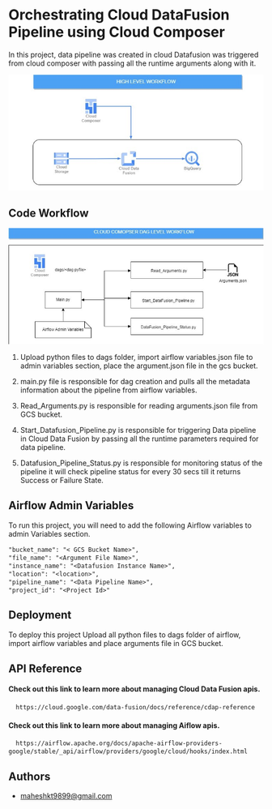 
# Orchestrating Cloud DataFusion Pipeline using Cloud Composer


In this project, data pipeline was created in cloud Datafusion was triggered from cloud composer with passing all the  runtime arguments along with it.

![alt text](Snapshots/HLWF.jpg)

## Code Workflow


![alt text](Snapshots/CLWF.jpg)


1. Upload python files to dags folder, import airflow variables.json file to admin variables section, place the argument.json file in the gcs bucket.

2. main.py file is responsible for dag creation and pulls all the metadata information about the pipeline from airflow variables.

3. Read_Arguments.py is responsible for reading arguments.json file from GCS bucket.

4. Start_Datafusion_Pipeline.py is responsible for triggering Data pipeline in Cloud Data Fusion by passing all the runtime parameters required for data pipeline.

5. Datafusion_Pipeline_Status.py is responsible for monitoring status of the pipeline it will check pipeline status for every  30 secs till it returns Success or Failure State.

## Airflow Admin Variables

To run this project, you will need to add the following Airflow variables to admin Variables section.

    
    "bucket_name": "< GCS Bucket Name>",
    "file_name": "<Argument File Name>",
    "instance_name": "<Datafusion Instance Name>",
    "location": "<location>",
    "pipeline_name": "<Data Pipeline Name>",
    "project_id": "<Project Id>"

## Deployment

To deploy this project Upload all python files to dags folder of airflow, import airflow variables and place arguments file in GCS bucket.




## API Reference

#### Check out this link to learn more about managing Cloud Data Fusion apis.

```http
  https://cloud.google.com/data-fusion/docs/reference/cdap-reference
```


#### Check out this link to learn more about managing Aiflow apis.

```http
  https://airflow.apache.org/docs/apache-airflow-providers-google/stable/_api/airflow/providers/google/cloud/hooks/index.html
```




## Authors

- [maheshkt9899@gmail.com](https://github.com/MaheshPrime)


